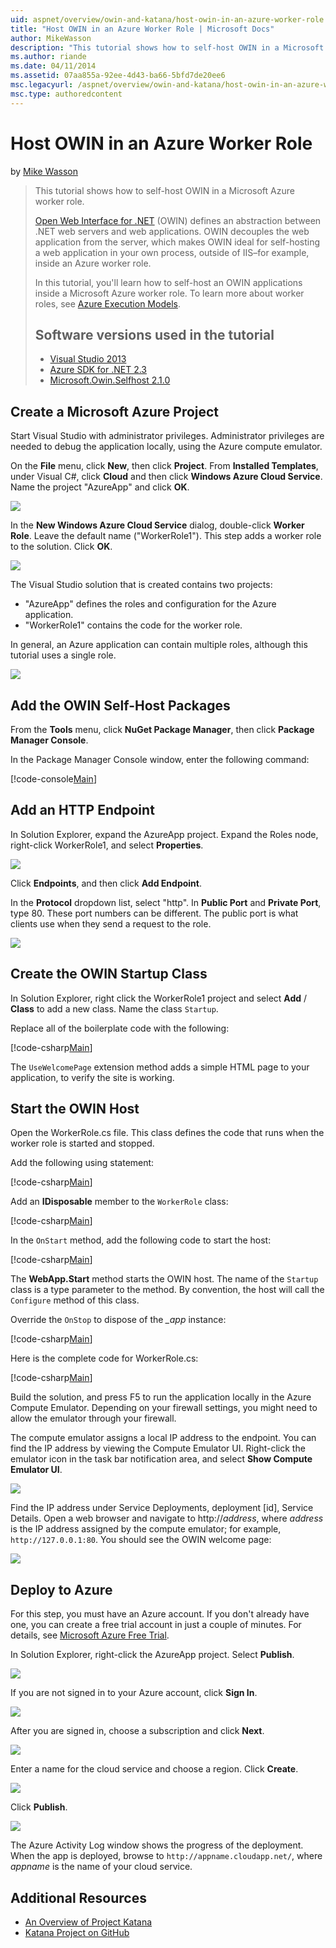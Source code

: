 ```yaml
---
uid: aspnet/overview/owin-and-katana/host-owin-in-an-azure-worker-role
title: "Host OWIN in an Azure Worker Role | Microsoft Docs"
author: MikeWasson
description: "This tutorial shows how to self-host OWIN in a Microsoft Azure worker role. Open Web Interface for .NET (OWIN) defines an abstraction between .NET web server..."
ms.author: riande
ms.date: 04/11/2014
ms.assetid: 07aa855a-92ee-4d43-ba66-5bfd7de20ee6
msc.legacyurl: /aspnet/overview/owin-and-katana/host-owin-in-an-azure-worker-role
msc.type: authoredcontent
---
```

Host OWIN in an Azure Worker Role
====================
by [Mike Wasson](https://github.com/MikeWasson)

> This tutorial shows how to self-host OWIN in a Microsoft Azure worker role.
>
> [Open Web Interface for .NET](http://owin.org/) (OWIN) defines an abstraction between .NET web servers and web applications. OWIN decouples the web application from the server, which makes OWIN ideal for self-hosting a web application in your own process, outside of IIS–for example, inside an Azure worker role.
>
> In this tutorial, you'll learn how to self-host an OWIN applications inside a Microsoft Azure worker role. To learn more about worker roles, see [Azure Execution Models](https://azure.microsoft.com/documentation/articles/fundamentals-application-models/#CloudServices).
>
> ## Software versions used in the tutorial
>
>
> - [Visual Studio 2013](https://my.visualstudio.com/Downloads?q=visual%20studio%202013)
> - [Azure SDK for .NET 2.3](https://azure.microsoft.com/downloads/)
> - [Microsoft.Owin.Selfhost 2.1.0](http://www.nuget.org/packages/Microsoft.Owin.SelfHost/2.1.0)


## Create a Microsoft Azure Project

Start Visual Studio with administrator privileges. Administrator privileges are needed to debug the application locally, using the Azure compute emulator.

On the **File** menu, click **New**, then click **Project**. From **Installed Templates**, under Visual C#, click **Cloud** and then click **Windows Azure Cloud Service**. Name the project "AzureApp" and click **OK**.

[![](host-owin-in-an-azure-worker-role/_static/image2.png)](host-owin-in-an-azure-worker-role/_static/image1.png)

In the **New Windows Azure Cloud Service** dialog, double-click **Worker Role**. Leave the default name ("WorkerRole1"). This step adds a worker role to the solution. Click **OK**.

[![](host-owin-in-an-azure-worker-role/_static/image4.png)](host-owin-in-an-azure-worker-role/_static/image3.png)

The Visual Studio solution that is created contains two projects:

- &quot;AzureApp&quot; defines the roles and configuration for the Azure application.
- &quot;WorkerRole1&quot; contains the code for the worker role.

In general, an Azure application can contain multiple roles, although this tutorial uses a single role.

![](host-owin-in-an-azure-worker-role/_static/image5.png)

## Add the OWIN Self-Host Packages

From the **Tools** menu, click **NuGet Package Manager**, then click **Package Manager Console**.

In the Package Manager Console window, enter the following command:

[!code-console[Main](host-owin-in-an-azure-worker-role/samples/sample1.cmd)]

## Add an HTTP Endpoint

In Solution Explorer, expand the AzureApp project. Expand the Roles node, right-click WorkerRole1, and select **Properties**.

![](host-owin-in-an-azure-worker-role/_static/image6.png)

Click **Endpoints**, and then click **Add Endpoint**.

In the **Protocol** dropdown list, select "http". In **Public Port** and **Private Port**, type 80. These port numbers can be different. The public port is what clients use when they send a request to the role.

[![](host-owin-in-an-azure-worker-role/_static/image8.png)](host-owin-in-an-azure-worker-role/_static/image7.png)

## Create the OWIN Startup Class

In Solution Explorer, right click the WorkerRole1 project and select **Add** / **Class** to add a new class. Name the class `Startup`.

Replace all of the boilerplate code with the following:

[!code-csharp[Main](host-owin-in-an-azure-worker-role/samples/sample2.cs)]

The `UseWelcomePage` extension method adds a simple HTML page to your application, to verify the site is working.

## Start the OWIN Host

Open the WorkerRole.cs file. This class defines the code that runs when the worker role is started and stopped.

Add the following using statement:

[!code-csharp[Main](host-owin-in-an-azure-worker-role/samples/sample3.cs)]

Add an **IDisposable** member to the `WorkerRole` class:

[!code-csharp[Main](host-owin-in-an-azure-worker-role/samples/sample4.cs)]

In the `OnStart` method, add the following code to start the host:

[!code-csharp[Main](host-owin-in-an-azure-worker-role/samples/sample5.cs?highlight=5)]

The **WebApp.Start** method starts the OWIN host. The name of the `Startup` class is a type parameter to the method. By convention, the host will call the `Configure` method of this class.

Override the `OnStop` to dispose of the *\_app* instance:

[!code-csharp[Main](host-owin-in-an-azure-worker-role/samples/sample6.cs)]

Here is the complete code for WorkerRole.cs:

[!code-csharp[Main](host-owin-in-an-azure-worker-role/samples/sample7.cs)]

Build the solution, and press F5 to run the application locally in the Azure Compute Emulator. Depending on your firewall settings, you might need to allow the emulator through your firewall.

The compute emulator assigns a local IP address to the endpoint. You can find the IP address by viewing the Compute Emulator UI. Right-click the emulator icon in the task bar notification area, and select **Show Compute Emulator UI**.

[![](host-owin-in-an-azure-worker-role/_static/image10.png)](host-owin-in-an-azure-worker-role/_static/image9.png)

Find the IP address under Service Deployments, deployment [id], Service Details. Open a web browser and navigate to http://<em>address</em>, where <em>address</em> is the IP address assigned by the compute emulator; for example, `http://127.0.0.1:80`. You should see the OWIN welcome page:

![](host-owin-in-an-azure-worker-role/_static/image11.png)

## Deploy to Azure

For this step, you must have an Azure account. If you don't already have one, you can create a free trial account in just a couple of minutes. For details, see [Microsoft Azure Free Trial](https://azure.microsoft.com/pricing/free-trial/?WT.mc_id=A261C142F).

In Solution Explorer, right-click the AzureApp project. Select **Publish**.

![](host-owin-in-an-azure-worker-role/_static/image12.png)

If you are not signed in to your Azure account, click **Sign In**.

[![](host-owin-in-an-azure-worker-role/_static/image14.png)](host-owin-in-an-azure-worker-role/_static/image13.png)

After you are signed in, choose a subscription and click **Next**.

[![](host-owin-in-an-azure-worker-role/_static/image16.png)](host-owin-in-an-azure-worker-role/_static/image15.png)

Enter a name for the cloud service and choose a region. Click **Create**.

![](host-owin-in-an-azure-worker-role/_static/image17.png)

Click **Publish**.

[![](host-owin-in-an-azure-worker-role/_static/image19.png)](host-owin-in-an-azure-worker-role/_static/image18.png)

The Azure Activity Log window shows the progress of the deployment. When the app is deployed, browse to `http://appname.cloudapp.net/`, where *appname* is the name of your cloud service.

## Additional Resources

- [An Overview of Project Katana](an-overview-of-project-katana.md)
- [Katana Project on GitHub](https://github.com/aspnet/AspNetKatana/)
